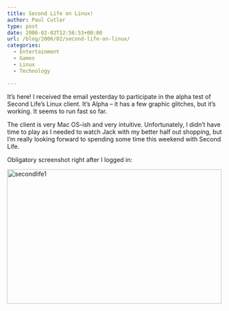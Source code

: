 ```yaml
---
title: Second Life on Linux!
author: Paul Cutler
type: post
date: 2006-02-02T12:56:53+00:00
url: /blog/2006/02/second-life-on-linux/
categories:
  - Entertainment
  - Games
  - Linux
  - Technology

---
```

It&#8217;s here! I received the email yesterday to participate in the alpha test of Second Life&#8217;s Linux client. It&#8217;s Alpha &#8211; it has a few graphic glitches, but it&#8217;s working. It seems to run fast so far.

The client is very Mac OS-ish and very intuitive. Unfortunately, I didn&#8217;t have time to play as I needed to watch Jack with my better half out shopping, but I&#8217;m really looking forward to spending some time this weekend with Second Life.

Obligatory screenshot right after I logged in:

[<img src="https://i0.wp.com/static.flickr.com/37/94477492_a86bda1791.jpg?resize=500%2C313" width="500" height="313" alt="secondlife1" data-recalc-dims="1" />][1]

 [1]: http://www.flickr.com/photos/silwenae/94477492/ "Photo Sharing"